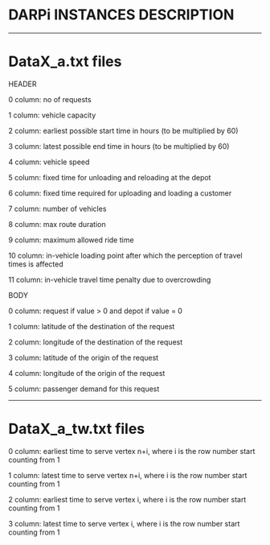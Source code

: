 # DARPi INSTANCES DESCRIPTION

-----------------
# DataX_a.txt files

HEADER

0 column: no of requests

1 column: vehicle capacity

2 column: earliest possible start time in hours (to be multiplied by 60)

3 column: latest possible end time in hours (to be multiplied by 60)

4 column: vehicle speed

5 column: fixed time for unloading and reloading at the depot

6 column: fixed time required for uploading and loading a customer

7 column: number of vehicles

8 column: max route duration

9 column: maximum allowed ride time

10 column: in-vehicle loading point after which the perception of travel times is affected 

11 column: in-vehicle travel time penalty due to overcrowding

BODY

0 column: request if value > 0 and depot if value = 0

1 column: latitude of the destination of the request

2 column: longitude of the destination of the request

3 column: latitude of the origin of the request

4 column: longitude of the origin of the request

5 column: passenger demand for this request

-----------------

# DataX_a_tw.txt files

0 column: earliest time to serve vertex n+i, where i is the row number start counting from 1

1 column: latest time to serve vertex n+i, where i is the row number start counting from 1

2 column: earliest time to serve vertex i, where i is the row number start counting from 1

3 column: latest time to serve vertex i, where i is the row number start counting from 1
